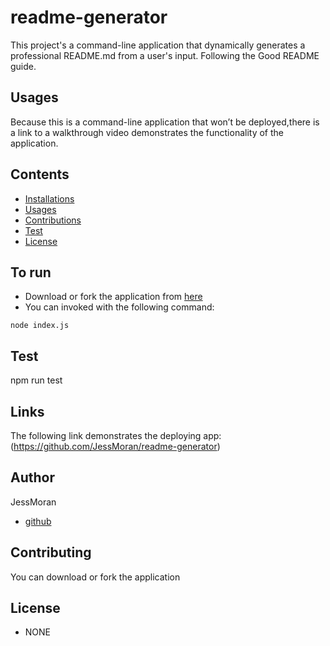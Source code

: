 
  # readme-generator
  This project's a command-line application that dynamically generates a professional README.md from a user's input. Following the Good README guide.

  ## Usages
  Because this is a command-line application that won’t be deployed,there is a link to a walkthrough video demonstrates the functionality of the application.

  ## Contents
  * [Installations](#dependencies)
  * [Usages](#usages)
  * [Contributions](#contributions)
  * [Test](#test)
  * [License](#license)

  ## To run
  - Download or fork the application from [here](https://github.com/JessMoran/readme-generator)
  - You can invoked with the following command:
  ```
  node index.js
  ```

  ## Test
  npm run test

  ## Links
  The following link demonstrates the deploying app:
  (https://github.com/JessMoran/readme-generator)

  ## Author
  JessMoran
  - [github](https://github.com/JessMoran)

  ## Contributing
  You can download or fork the application

  ## License
  - NONE